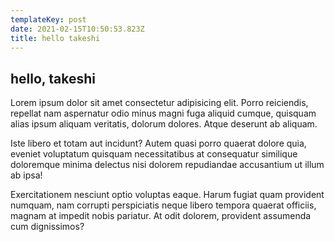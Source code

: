 ```yaml
---
templateKey: post
date: 2021-02-15T10:50:53.823Z
title: hello takeshi
---
```

## hello, takeshi

Lorem ipsum dolor sit amet consectetur adipisicing elit. Porro reiciendis, repellat nam aspernatur odio minus magni fuga aliquid cumque, quisquam alias ipsum aliquam veritatis, dolorum dolores. Atque deserunt ab aliquam.

Iste libero et totam aut incidunt? Autem quasi porro quaerat dolore quia, eveniet voluptatum quisquam necessitatibus at consequatur similique doloremque minima delectus nisi dolorem repudiandae accusantium ut illum ab ipsa!

Exercitationem nesciunt optio voluptas eaque. Harum fugiat quam provident numquam, nam corrupti perspiciatis neque libero tempora quaerat officiis, magnam at impedit nobis pariatur. At odit dolorem, provident assumenda cum dignissimos?